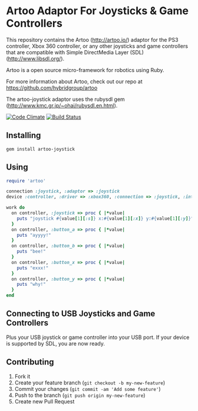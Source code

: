 # Artoo Adaptor For Joysticks & Game Controllers

This repository contains the Artoo (http://artoo.io/) adaptor for the PS3 controller, Xbox 360 controller, or any other joysticks and game controllers that are compatible with Simple DirectMedia Layer (SDL) (http://www.libsdl.org/). 

Artoo is a open source micro-framework for robotics using Ruby.

For more information about Artoo, check out our repo at https://github.com/hybridgroup/artoo

The artoo-joystick adaptor uses the rubysdl gem (http://www.kmc.gr.jp/~ohai/rubysdl.en.html).

[![Code Climate](https://codeclimate.com/github/hybridgroup/artoo-joystick.png)](https://codeclimate.com/github/hybridgroup/artoo-joystick) [![Build Status](https://travis-ci.org/hybridgroup/artoo-joystick.png?branch=master)](https://travis-ci.org/hybridgroup/artoo-joystick)

## Installing

```
gem install artoo-joystick
```

## Using

```ruby
require 'artoo'

connection :joystick, :adaptor => :joystick
device :controller, :driver => :xbox360, :connection => :joystick, :interval => 0.1

work do
  on controller, :joystick => proc { |*value|
    puts "joystick #{value[1][:s]} x:#{value[1][:x]} y:#{value[1][:y]}"
  }
  on controller, :button_a => proc { |*value|
    puts "ayyyy!"
  }
  on controller, :button_b => proc { |*value|
    puts "bee!"
  }
  on controller, :button_x => proc { |*value|
    puts "exxx!"
  }
  on controller, :button_y => proc { |*value|
    puts "why!"
  }
end
```

## Connecting to USB Joysticks and Game Controllers

Plus your USB joystick or game controller into your USB port. If your device is supported by SDL, you are now ready.

## Contributing

1. Fork it
2. Create your feature branch (`git checkout -b my-new-feature`)
3. Commit your changes (`git commit -am 'Add some feature'`)
4. Push to the branch (`git push origin my-new-feature`)
5. Create new Pull Request
